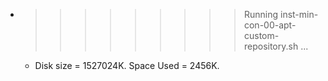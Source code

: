 * >>>>>>>>> Running inst-min-con-00-apt-custom-repository.sh ...
  * Disk size = 1527024K. Space Used = 2456K.
